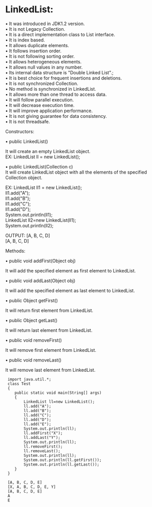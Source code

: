 # LinkedList:  

• It was introduced in JDK1.2 version.  
• It is not Legacy Collection.  
• It is a direct implementation class to List interface.  
• It is index based.  
• It allows duplicate elements.  
• It follows insertion order.  
• It is not following sorting order.  
• It allows heterogeneous elements.  
• It allows null values in any number.  
• Its internal data structure is "Double Linked List".;  
• It is best choice for frequent insertions and deletions.  
• It is not synchronized Collection.  
• No method is synchronized in LinkedList.  
• It allows more than one thread to access data.  
• It will follow parallel execution.  
• It will decrease execution time.  
• It will improve application performance.  
• It is not giving guarantee for data consistency.  
• It is not threadsafe.  

Constructors:  

• public LinkedList()  

 It will create an empty LinkedList object.  
 EX: LinkedList ll = new LinkedList();  
 
• public LinkedList(Collection c)  
 It will create LinkedList object with all the elements of the specified Collection object.  
 
EX: 
LinkedList ll1 = new LinkedList();  
ll1.add("A");  
ll1.add("B");  
ll1.add("C");  
ll1.add("D");  
System.out.println(ll1);  
LinkedList ll2=new LinkedList(ll1);  
System.out.println(ll2);  

OUTPUT:
[A, B, C, D]  
[A, B, C, D]  

Methods:  

• public void addFirst(Object obj)  

 It will add the specified element as first element to LinkedList.  
 
• public void addLast(Object obj)  

 It will add the specified element as last element to LinkedList.  
 
• public Object getFirst()  

 It will return first element from LinkedList.  
 
• public Object getLast()  

 It will return last element from LinkedList.  
 
• public void removeFirst()  

 It will remove first element from LinkedList.  
 
• public void removeLast()  

 It will remove last element from LinkedList.  
 
     import java.util.*; 
     class Test 
     { 
        public static void main(String[] args) 
        { 
            LinkedList ll=new LinkedList(); 
            ll.add("A"); 
            ll.add("B"); 
            ll.add("C"); 
            ll.add("D"); 
            ll.add("E"); 
            System.out.println(ll); 
            ll.addFirst("X"); 
            ll.addLast("Y"); 
            System.out.println(ll); 
            ll.removeFirst(); 
            ll.removeLast(); 
            System.out.println(ll);
            System.out.println(ll.getFirst()); 
            System.out.println(ll.getLast()); 
        } 
     } 
     
     [A, B, C, D, E]
     [X, A, B, C, D, E, Y]
     [A, B, C, D, E]
     A
     E
